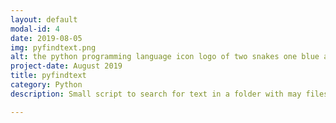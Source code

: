 ```yaml
---
layout: default
modal-id: 4
date: 2019-08-05
img: pyfindtext.png
alt: the python programming language icon logo of two snakes one blue and one yellow
project-date: August 2019
title: pyfindtext
category: Python
description: Small script to search for text in a folder with may files <a href="https://github.com/lagliam/pyfindtext">Github link</a>

---
```

